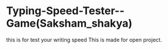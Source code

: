 # Typing-Speed-Tester--Game(Saksham_shakya)
 this is for test your writing speed
This is made for open project. 
